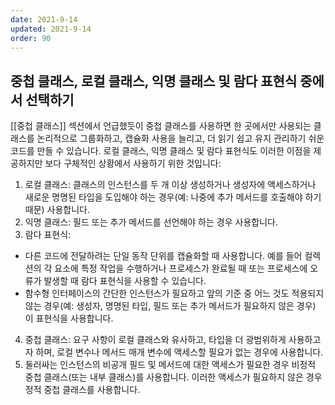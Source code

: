 ```yaml
---
date: 2021-9-14
updated: 2021-9-14
order: 90
---
```

## 중첩 클래스, 로컬 클래스, 익명 클래스 및 람다 표현식 중에서 선택하기

[[중첩 클래스]] 섹션에서 언급했듯이 중첩 클래스를 사용하면 한 곳에서만 사용되는 클래스를 논리적으로 그룹화하고, 캡슐화 사용을 늘리고, 더 읽기 쉽고 유지 관리하기 쉬운 코드를 만들 수 있습니다. 로컬 클래스, 익명 클래스 및 람다 표현식도 이러한 이점을 제공하지만 보다 구체적인 상황에서 사용하기 위한 것입니다:

1. 로컬 클래스: 클래스의 인스턴스를 두 개 이상 생성하거나 생성자에 액세스하거나 새로운 명명된 타입을 도입해야 하는 경우(예: 나중에 추가 메서드를 호출해야 하기 때문) 사용합니다.
2. 익명 클래스: 필드 또는 추가 메서드를 선언해야 하는 경우 사용합니다.
3. 람다 표현식:

- 다른 코드에 전달하려는 단일 동작 단위를 캡슐화할 때 사용합니다. 예를 들어 컬렉션의 각 요소에 특정 작업을 수행하거나 프로세스가 완료될 때 또는 프로세스에 오류가 발생할 때 람다 표현식을 사용할 수 있습니다.
- 함수형 인터페이스의 간단한 인스턴스가 필요하고 앞의 기준 중 어느 것도 적용되지 않는 경우(예: 생성자, 명명된 타입, 필드 또는 추가 메서드가 필요하지 않은 경우) 이 표현식을 사용합니다.

4. 중첩 클래스: 요구 사항이 로컬 클래스와 유사하고, 타입을 더 광범위하게 사용하고자 하며, 로컬 변수나 메서드 매개 변수에 액세스할 필요가 없는 경우에 사용합니다.
5. 둘러싸는 인스턴스의 비공개 필드 및 메서드에 대한 액세스가 필요한 경우 비정적 중첩 클래스(또는 내부 클래스)를 사용합니다. 이러한 액세스가 필요하지 않은 경우 정적 중첩 클래스를 사용합니다.
